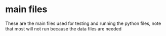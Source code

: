 # main files

These are the main files used for testing and running the python files, note that most will not run because the data files are needed
